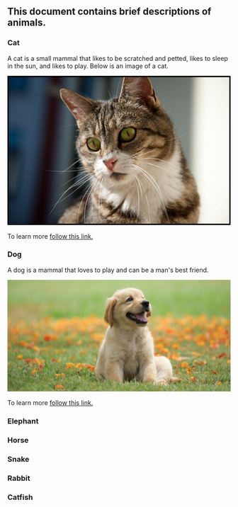 ## This document contains brief descriptions of animals.

### Cat
A cat is a small mammal that likes to be scratched and petted,
likes to sleep in the sun, and likes to play. Below is an image
of a cat.

![image of a cat](images/cat_image.jpg)

To learn more [follow this link.](https://en.wikipedia.org/wiki/Cat)


### Dog
A dog is a mammal that loves to play and can be a man's best friend.

![image of a cat](images/dog.jpg)

To learn more [follow this link.](https://en.wikipedia.org/wiki/Dog)
### Elephant


### Horse


### Snake


### Rabbit


### Catfish
